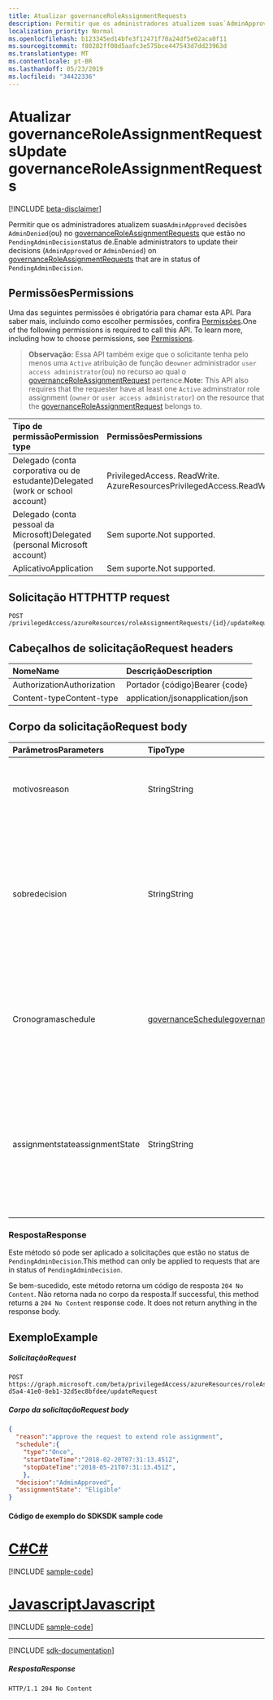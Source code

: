```yaml
---
title: Atualizar governanceRoleAssignmentRequests
description: Permitir que os administradores atualizem suas`AdminApproved` decisões `AdminDenied`(ou) no governanceRoleAssignmentRequests que estão no `PendingAdminDecision`status de.
localization_priority: Normal
ms.openlocfilehash: b123345ed14bfe3f12471f70a24df5e02aca0f11
ms.sourcegitcommit: f80282ff00d5aafc3e575bce447543d7dd23963d
ms.translationtype: MT
ms.contentlocale: pt-BR
ms.lasthandoff: 05/23/2019
ms.locfileid: "34422336"
---
```

# <a name="update-governanceroleassignmentrequests"></a><span data-ttu-id="54444-103">Atualizar governanceRoleAssignmentRequests</span><span class="sxs-lookup"><span data-stu-id="54444-103">Update governanceRoleAssignmentRequests</span></span>

[!INCLUDE [beta-disclaimer](../../includes/beta-disclaimer.md)]

<span data-ttu-id="54444-104">Permitir que os administradores atualizem suas`AdminApproved` decisões `AdminDenied`(ou) no [governanceRoleAssignmentRequests](../resources/governanceroleassignmentrequest.md) que estão no `PendingAdminDecision`status de.</span><span class="sxs-lookup"><span data-stu-id="54444-104">Enable administrators to update their decisions (`AdminApproved` or `AdminDenied`) on [governanceRoleAssignmentRequests](../resources/governanceroleassignmentrequest.md) that are in status of `PendingAdminDecision`.</span></span>

## <a name="permissions"></a><span data-ttu-id="54444-105">Permissões</span><span class="sxs-lookup"><span data-stu-id="54444-105">Permissions</span></span>
<span data-ttu-id="54444-p101">Uma das seguintes permissões é obrigatória para chamar esta API. Para saber mais, incluindo como escolher permissões, confira [Permissões](/graph/permissions-reference).</span><span class="sxs-lookup"><span data-stu-id="54444-p101">One of the following permissions is required to call this API. To learn more, including how to choose permissions, see [Permissions](/graph/permissions-reference).</span></span>

><span data-ttu-id="54444-108">**Observação:** Essa API também exige que o solicitante tenha pelo menos uma `Active` atribuição de função de`owner` administrador `user access administrator`(ou) no recurso ao qual o [governanceRoleAssignmentRequest](../resources/governanceroleassignmentrequest.md) pertence.</span><span class="sxs-lookup"><span data-stu-id="54444-108">**Note:** This API also requires that the requester have at least one `Active` adminstrator role assignment (`owner` or `user access administrator`) on the resource that the [governanceRoleAssignmentRequest](../resources/governanceroleassignmentrequest.md) belongs to.</span></span> 

|<span data-ttu-id="54444-109">Tipo de permissão</span><span class="sxs-lookup"><span data-stu-id="54444-109">Permission type</span></span>      | <span data-ttu-id="54444-110">Permissões</span><span class="sxs-lookup"><span data-stu-id="54444-110">Permissions</span></span>              |
|:--------------------|:---------------------------------------------------------|
|<span data-ttu-id="54444-111">Delegado (conta corporativa ou de estudante)</span><span class="sxs-lookup"><span data-stu-id="54444-111">Delegated (work or school account)</span></span> | <span data-ttu-id="54444-112">PrivilegedAccess. ReadWrite. AzureResources</span><span class="sxs-lookup"><span data-stu-id="54444-112">PrivilegedAccess.ReadWrite.AzureResources</span></span>  |
|<span data-ttu-id="54444-113">Delegado (conta pessoal da Microsoft)</span><span class="sxs-lookup"><span data-stu-id="54444-113">Delegated (personal Microsoft account)</span></span> | <span data-ttu-id="54444-114">Sem suporte.</span><span class="sxs-lookup"><span data-stu-id="54444-114">Not supported.</span></span>    |
|<span data-ttu-id="54444-115">Aplicativo</span><span class="sxs-lookup"><span data-stu-id="54444-115">Application</span></span> | <span data-ttu-id="54444-116">Sem suporte.</span><span class="sxs-lookup"><span data-stu-id="54444-116">Not supported.</span></span> |

## <a name="http-request"></a><span data-ttu-id="54444-117">Solicitação HTTP</span><span class="sxs-lookup"><span data-stu-id="54444-117">HTTP request</span></span>
<!-- { "blockType": "ignored" } -->
```http
POST /privilegedAccess/azureResources/roleAssignmentRequests/{id}/updateRequest   
```

## <a name="request-headers"></a><span data-ttu-id="54444-118">Cabeçalhos de solicitação</span><span class="sxs-lookup"><span data-stu-id="54444-118">Request headers</span></span>
| <span data-ttu-id="54444-119">Nome</span><span class="sxs-lookup"><span data-stu-id="54444-119">Name</span></span>           | <span data-ttu-id="54444-120">Descrição</span><span class="sxs-lookup"><span data-stu-id="54444-120">Description</span></span>|
|:---------------|:----------|
| <span data-ttu-id="54444-121">Authorization</span><span class="sxs-lookup"><span data-stu-id="54444-121">Authorization</span></span>  | <span data-ttu-id="54444-122">Portador {código}</span><span class="sxs-lookup"><span data-stu-id="54444-122">Bearer {code}</span></span>|
| <span data-ttu-id="54444-123">Content-type</span><span class="sxs-lookup"><span data-stu-id="54444-123">Content-type</span></span>  | <span data-ttu-id="54444-124">application/json</span><span class="sxs-lookup"><span data-stu-id="54444-124">application/json</span></span>|

## <a name="request-body"></a><span data-ttu-id="54444-125">Corpo da solicitação</span><span class="sxs-lookup"><span data-stu-id="54444-125">Request body</span></span>

|<span data-ttu-id="54444-126">Parâmetros</span><span class="sxs-lookup"><span data-stu-id="54444-126">Parameters</span></span>      |<span data-ttu-id="54444-127">Tipo</span><span class="sxs-lookup"><span data-stu-id="54444-127">Type</span></span>                   |<span data-ttu-id="54444-128">Obrigatório</span><span class="sxs-lookup"><span data-stu-id="54444-128">Required</span></span> |<span data-ttu-id="54444-129">Descrição</span><span class="sxs-lookup"><span data-stu-id="54444-129">Description</span></span>|
|:-------------|:----------------------|:--------|:----------|
|<span data-ttu-id="54444-130">motivos</span><span class="sxs-lookup"><span data-stu-id="54444-130">reason</span></span>        |<span data-ttu-id="54444-131">String</span><span class="sxs-lookup"><span data-stu-id="54444-131">String</span></span>                 |<span data-ttu-id="54444-132">✓</span><span class="sxs-lookup"><span data-stu-id="54444-132">✓</span></span>        |<span data-ttu-id="54444-133">O motivo fornecido pelo administrador para sua decisão.</span><span class="sxs-lookup"><span data-stu-id="54444-133">The reason provided by the administrator for his decision.</span></span>|
|<span data-ttu-id="54444-134">sobre</span><span class="sxs-lookup"><span data-stu-id="54444-134">decision</span></span>        |<span data-ttu-id="54444-135">String</span><span class="sxs-lookup"><span data-stu-id="54444-135">String</span></span>                 |<span data-ttu-id="54444-136">✓</span><span class="sxs-lookup"><span data-stu-id="54444-136">✓</span></span>        |<span data-ttu-id="54444-137">A decisão de administrador da solicitação de atribuição de função.</span><span class="sxs-lookup"><span data-stu-id="54444-137">The administrator decision of the role assignment request.</span></span> <span data-ttu-id="54444-138">O valor deve ser atualizado como `AdminApproved` ou `AdminDenied`.</span><span class="sxs-lookup"><span data-stu-id="54444-138">The value should be updated as `AdminApproved` or `AdminDenied`.</span></span>|
|<span data-ttu-id="54444-139">Cronograma</span><span class="sxs-lookup"><span data-stu-id="54444-139">schedule</span></span>      |[<span data-ttu-id="54444-140">governanceSchedule</span><span class="sxs-lookup"><span data-stu-id="54444-140">governanceSchedule</span></span>](../resources/governanceschedule.md)|        | <span data-ttu-id="54444-141">O agendamento da solicitação de atribuição de função.</span><span class="sxs-lookup"><span data-stu-id="54444-141">The schedule of the role assignment request.</span></span> <span data-ttu-id="54444-142">Para o status `AdminApproved`de, é necessário.</span><span class="sxs-lookup"><span data-stu-id="54444-142">For status of `AdminApproved`, it is required.</span></span>|
|<span data-ttu-id="54444-143">assignmentstate</span><span class="sxs-lookup"><span data-stu-id="54444-143">assignmentState</span></span>      |<span data-ttu-id="54444-144">String</span><span class="sxs-lookup"><span data-stu-id="54444-144">String</span></span>|         | <span data-ttu-id="54444-145">O estado da atribuição e os valores podem ser `Eligible` ou. `Active`</span><span class="sxs-lookup"><span data-stu-id="54444-145">The state of assignment, and the values can be `Eligible` or `Active`.</span></span> <span data-ttu-id="54444-146">Para a decisão `AdminApproved`de, é necessário.</span><span class="sxs-lookup"><span data-stu-id="54444-146">For decision of `AdminApproved`, it is required.</span></span> |
### <a name="response"></a><span data-ttu-id="54444-147">Resposta</span><span class="sxs-lookup"><span data-stu-id="54444-147">Response</span></span>
<span data-ttu-id="54444-148">Este método só pode ser aplicado a solicitações que estão no status de `PendingAdminDecision`.</span><span class="sxs-lookup"><span data-stu-id="54444-148">This method can only be applied to requests that are in status of `PendingAdminDecision`.</span></span>

<span data-ttu-id="54444-p105">Se bem-sucedido, este método retorna um código de resposta `204 No Content`. Não retorna nada no corpo da resposta.</span><span class="sxs-lookup"><span data-stu-id="54444-p105">If successful, this method returns a `204 No Content` response code. It does not return anything in the response body.</span></span>

## <a name="example"></a><span data-ttu-id="54444-151">Exemplo</span><span class="sxs-lookup"><span data-stu-id="54444-151">Example</span></span>
##### <a name="request"></a><span data-ttu-id="54444-152">Solicitação</span><span class="sxs-lookup"><span data-stu-id="54444-152">Request</span></span>
<!-- {
  "blockType": "request",
  "name": "updaterequest_governanceroleassignmentrequest"
}-->
```http
POST https://graph.microsoft.com/beta/privilegedAccess/azureResources/roleAssignmentRequests/7c53453e-d5a4-41e0-8eb1-32d5ec8bfdee/updateRequest
```
##### <a name="request-body"></a><span data-ttu-id="54444-153">Corpo da solicitação</span><span class="sxs-lookup"><span data-stu-id="54444-153">Request body</span></span>
```json
{
  "reason":"approve the request to extend role assignment",
  "schedule":{
    "type":"Once",
    "startDateTime":"2018-02-20T07:31:13.451Z",
    "stopDateTime":"2018-05-21T07:31:13.451Z",
    },
  "decision":"AdminApproved",
  "assignmentState": "Eligible"
}
```
#### <a name="sdk-sample-code"></a><span data-ttu-id="54444-154">Código de exemplo do SDK</span><span class="sxs-lookup"><span data-stu-id="54444-154">SDK sample code</span></span>
# <a name="ctabcs"></a>[<span data-ttu-id="54444-155">C#</span><span class="sxs-lookup"><span data-stu-id="54444-155">C#</span></span>](#tab/cs)
[!INCLUDE [sample-code](../includes/updaterequest_governanceroleassignmentrequest-Cs-snippets.md)]

# <a name="javascripttabjavascript"></a>[<span data-ttu-id="54444-156">Javascript</span><span class="sxs-lookup"><span data-stu-id="54444-156">Javascript</span></span>](#tab/javascript)
[!INCLUDE [sample-code](../includes/updaterequest_governanceroleassignmentrequest-Javascript-snippets.md)]

---

[!INCLUDE [sdk-documentation](../includes/snippets_sdk_documentation_link.md)]

##### <a name="response"></a><span data-ttu-id="54444-157">Resposta</span><span class="sxs-lookup"><span data-stu-id="54444-157">Response</span></span>
<!-- {
  "blockType": "response",
  "@odata.type": "microsoft.graph.None"
} -->
```http
HTTP/1.1 204 No Content
```


<!-- uuid: 8fcb5dbc-d5aa-4681-8e31-b001d5168d79
2015-10-25 14:57:30 UTC -->
<!--
{
  "type": "#page.annotation",
  "description": "UpdateRequest governanceRoleAssignmentRequest",
  "keywords": "",
  "section": "documentation",
  "tocPath": "",
  "suppressions": [
    "Error: /api-reference/beta/api/governanceroleassignmentrequest-update.md:\r\n      BookmarkMissing: '[#tab/cs](C#)'. Did you mean: #c (score: 5)",
    "Error: /api-reference/beta/api/governanceroleassignmentrequest-update.md:\r\n      BookmarkMissing: '[#tab/javascript](Javascript)'. Did you mean: #javascript (score: 4)"
  ]
}
-->
